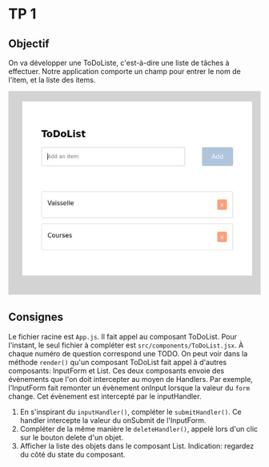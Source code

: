 # TP 1

## Objectif
On va développer une ToDoListe, c'est-à-dire une liste de tâches à effectuer.
Notre application comporte un champ pour entrer le nom de l'item, et la liste des items.

![](../images/tp1.jpg)

## Consignes
Le fichier racine est `App.js`. Il fait appel au composant ToDoList.
Pour l'instant, le seul fichier à compléter est `src/components/ToDoList.jsx`. À chaque numéro de question correspond une TODO.
On peut voir dans la méthode `render()` qu'un composant ToDoList fait appel à d'autres composants: InputForm et List.
Ces deux composants envoie des évènements que l'on doit intercepter au moyen de Handlers.
Par exemple, l'InputForm fait remonter un évènement onInput lorsque la valeur du `form` change. Cet évènement est intercepté par le inputHandler.

1. En s'inspirant du `inputHandler()`, compléter le `submitHandler()`. Ce handler intercepte la valeur du onSubmit de l'InputForm.
2. Compléter de la même manière le `deleteHandler()`, appelé lors d'un clic sur le bouton delete d'un objet.
3. Afficher la liste des objets dans le composant List. Indication: regardez du côté du state du composant.